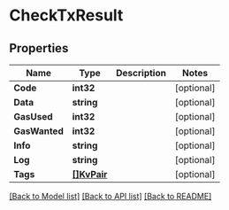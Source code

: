 # CheckTxResult

## Properties

Name | Type | Description | Notes
------------ | ------------- | ------------- | -------------
**Code** | **int32** |  | [optional] 
**Data** | **string** |  | [optional] 
**GasUsed** | **int32** |  | [optional] 
**GasWanted** | **int32** |  | [optional] 
**Info** | **string** |  | [optional] 
**Log** | **string** |  | [optional] 
**Tags** | [**[]KvPair**](KVPair.md) |  | [optional] 

[[Back to Model list]](../README.md#documentation-for-models) [[Back to API list]](../README.md#documentation-for-api-endpoints) [[Back to README]](../README.md)


